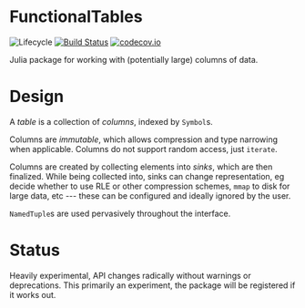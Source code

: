 # FunctionalTables

![Lifecycle](https://img.shields.io/badge/lifecycle-experimental-orange.svg)<!--
![Lifecycle](https://img.shields.io/badge/lifecycle-maturing-blue.svg)
![Lifecycle](https://img.shields.io/badge/lifecycle-stable-green.svg)
![Lifecycle](https://img.shields.io/badge/lifecycle-retired-orange.svg)
![Lifecycle](https://img.shields.io/badge/lifecycle-archived-red.svg)
![Lifecycle](https://img.shields.io/badge/lifecycle-dormant-blue.svg) -->
[![Build Status](https://travis-ci.org/tpapp/FunctionalTables.jl.svg?branch=master)](https://travis-ci.org/tpapp/FunctionalTables.jl)
[![codecov.io](http://codecov.io/github/tpapp/FunctionalTables.jl/coverage.svg?branch=master)](http://codecov.io/github/tpapp/FunctionalTables.jl?branch=master)

Julia package for working with (potentially large) columns of data.

# Design

A *table* is a collection of *columns*, indexed by `Symbol`s.

Columns are *immutable*, which allows compression and type narrowing when applicable. Columns do not support random access, just `iterate`.

Columns are created by collecting elements into *sinks*, which are then finalized. While being collected into, sinks can change representation, eg decide whether to use RLE or other compression schemes, `mmap` to disk for large data, etc --- these can be configured and ideally ignored by the user.

`NamedTuple`s are used pervasively throughout the interface.

# Status

Heavily experimental, API changes radically without warnings or deprecations. This primarily an experiment, the package will be registered if it works out.
